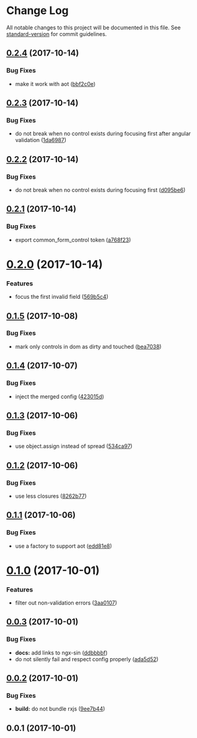# Change Log

All notable changes to this project will be documented in this file. See [standard-version](https://github.com/conventional-changelog/standard-version) for commit guidelines.

<a name="0.2.4"></a>
## [0.2.4](https://github.com/lazarljubenovic/ngx-common-forms/compare/v0.2.3...v0.2.4) (2017-10-14)


### Bug Fixes

* make it work with aot ([bbf2c0e](https://github.com/lazarljubenovic/ngx-common-forms/commit/bbf2c0e))



<a name="0.2.3"></a>
## [0.2.3](https://github.com/lazarljubenovic/ngx-common-forms/compare/v0.2.2...v0.2.3) (2017-10-14)


### Bug Fixes

* do not break when no control exists during focusing first after angular validation ([1da6987](https://github.com/lazarljubenovic/ngx-common-forms/commit/1da6987))



<a name="0.2.2"></a>
## [0.2.2](https://github.com/lazarljubenovic/ngx-common-forms/compare/v0.2.1...v0.2.2) (2017-10-14)


### Bug Fixes

* do not break when no control exists during focusing first ([d095be6](https://github.com/lazarljubenovic/ngx-common-forms/commit/d095be6))



<a name="0.2.1"></a>
## [0.2.1](https://github.com/lazarljubenovic/ngx-common-forms/compare/v0.2.0...v0.2.1) (2017-10-14)


### Bug Fixes

* export common_form_control token ([a768f23](https://github.com/lazarljubenovic/ngx-common-forms/commit/a768f23))



<a name="0.2.0"></a>
# [0.2.0](https://github.com/lazarljubenovic/ngx-common-forms/compare/v0.1.5...v0.2.0) (2017-10-14)


### Features

* focus the first invalid field ([569b5c4](https://github.com/lazarljubenovic/ngx-common-forms/commit/569b5c4))



<a name="0.1.5"></a>
## [0.1.5](https://github.com/lazarljubenovic/ngx-common-forms/compare/v0.1.4...v0.1.5) (2017-10-08)


### Bug Fixes

* mark only controls in dom as dirty and touched ([bea7038](https://github.com/lazarljubenovic/ngx-common-forms/commit/bea7038))



<a name="0.1.4"></a>
## [0.1.4](https://github.com/lazarljubenovic/ngx-common-forms/compare/v0.1.3...v0.1.4) (2017-10-07)


### Bug Fixes

* inject the merged config ([423015d](https://github.com/lazarljubenovic/ngx-common-forms/commit/423015d))



<a name="0.1.3"></a>
## [0.1.3](https://github.com/lazarljubenovic/ngx-common-forms/compare/v0.1.2...v0.1.3) (2017-10-06)


### Bug Fixes

* use object.assign instead of spread ([534ca97](https://github.com/lazarljubenovic/ngx-common-forms/commit/534ca97))



<a name="0.1.2"></a>
## [0.1.2](https://github.com/lazarljubenovic/ngx-common-forms/compare/v0.1.1...v0.1.2) (2017-10-06)


### Bug Fixes

* use less closures ([8262b77](https://github.com/lazarljubenovic/ngx-common-forms/commit/8262b77))



<a name="0.1.1"></a>
## [0.1.1](https://github.com/lazarljubenovic/ngx-common-forms/compare/v0.1.0...v0.1.1) (2017-10-06)


### Bug Fixes

* use a factory to support aot ([edd81e8](https://github.com/lazarljubenovic/ngx-common-forms/commit/edd81e8))



<a name="0.1.0"></a>
# [0.1.0](https://github.com/lazarljubenovic/ngx-common-forms/compare/v0.0.3...v0.1.0) (2017-10-01)


### Features

* filter out non-validation errors ([3aa0107](https://github.com/lazarljubenovic/ngx-common-forms/commit/3aa0107))



<a name="0.0.3"></a>
## [0.0.3](https://github.com/lazarljubenovic/ngx-common-forms/compare/v0.0.2...v0.0.3) (2017-10-01)


### Bug Fixes

* **docs:** add links to ngx-sin ([ddbbbbf](https://github.com/lazarljubenovic/ngx-common-forms/commit/ddbbbbf))
* do not silently fail and respect config properly ([ada5d52](https://github.com/lazarljubenovic/ngx-common-forms/commit/ada5d52))



<a name="0.0.2"></a>
## [0.0.2](https://github.com/lazarljubenovic/ngx-common-forms/compare/v0.0.1...v0.0.2) (2017-10-01)


### Bug Fixes

* **build:** do not bundle rxjs ([9ee7b44](https://github.com/lazarljubenovic/ngx-common-forms/commit/9ee7b44))



<a name="0.0.1"></a>
## 0.0.1 (2017-10-01)
